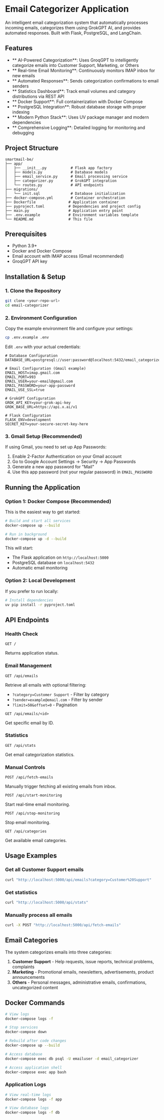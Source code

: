 # Email Categorizer Application

An intelligent email categorization system that automatically processes incoming emails, categorizes them using GrokGPT AI, and provides automated responses. Built with Flask, PostgreSQL, and LangChain.

## Features

- ** AI-Powered Categorization**: Uses GroqGPT to intelligently categorize emails into Customer Support, Marketing, or Others
- ** Real-time Email Monitoring**: Continuously monitors IMAP inbox for new emails
- ** Automated Responses**: Sends categorization confirmations to email senders
- ** Statistics Dashboard**: Track email volumes and category distributions via REST API
- ** Docker Support**: Full containerization with Docker Compose
- ** PostgreSQL Integration**: Robust database storage with proper indexing
- ** Modern Python Stack**: Uses UV package manager and modern dependencies
- ** Comprehensive Logging**: Detailed logging for monitoring and debugging

## Project Structure

```
smartmail-be/
├── app/
│   ├── __init__.py           # Flask app factory
│   ├── models.py             # Database models
│   ├── email_service.py      # Email processing service
│   ├── categorizer.py        # GrokGPT integration
│   └── routes.py             # API endpoints
├── migrations/
│   └── init.sql              # Database initialization
├── docker-compose.yml        # Container orchestration
├── Dockerfile               # Application container
├── pyproject.toml           # Dependencies and project config
├── main.py                  # Application entry point
├── .env.example             # Environment variables template
└── README.md                # This file
```

## Prerequisites

- Python 3.9+
- Docker and Docker Compose
- Email account with IMAP access (Gmail recommended)
- GroqGPT API key

## Installation & Setup

### 1. Clone the Repository

```bash
git clone <your-repo-url>
cd email-categorizer
```

### 2. Environment Configuration

Copy the example environment file and configure your settings:

```bash
cp .env.example .env
```

Edit `.env` with your actual credentials:

```env
# Database Configuration
DATABASE_URL=postgresql://user:password@localhost:5432/email_categorizer

# Email Configuration (Gmail example)
EMAIL_HOST=imap.gmail.com
EMAIL_PORT=993
EMAIL_USER=your-email@gmail.com
EMAIL_PASSWORD=your-app-password
EMAIL_USE_SSL=true

# GrokGPT Configuration
GROK_API_KEY=your-grok-api-key
GROK_BASE_URL=https://api.x.ai/v1

# Flask Configuration
FLASK_ENV=development
SECRET_KEY=your-secure-secret-key-here
```

### 3. Gmail Setup (Recommended)

If using Gmail, you need to set up App Passwords:

1. Enable 2-Factor Authentication on your Gmail account
2. Go to Google Account Settings → Security → App Passwords
3. Generate a new app password for "Mail"
4. Use this app password (not your regular password) in `EMAIL_PASSWORD`

## Running the Application

### Option 1: Docker Compose (Recommended)

This is the easiest way to get started:

```bash
# Build and start all services
docker-compose up --build

# Run in background
docker-compose up -d --build
```

This will start:

- The Flask application on `http://localhost:5000`
- PostgreSQL database on `localhost:5432`
- Automatic email monitoring

### Option 2: Local Development

If you prefer to run locally:

```bash
# Install dependencies
uv pip install -r pyproject.toml
```

## API Endpoints

### Health Check

```
GET /
```

Returns application status.

### Email Management

```
GET /api/emails
```

Retrieve all emails with optional filtering:

- `?category=Customer Support` - Filter by category
- `?sender=example@email.com` - Filter by sender
- `?limit=50&offset=0` - Pagination

```
GET /api/emails/<id>
```

Get specific email by ID.

### Statistics

```
GET /api/stats
```

Get email categorization statistics.

### Manual Controls

```
POST /api/fetch-emails
```

Manually trigger fetching all existing emails from inbox.

```
POST /api/start-monitoring
```

Start real-time email monitoring.

```
POST /api/stop-monitoring
```

Stop email monitoring.

```
GET /api/categories
```

Get available email categories.

## Usage Examples

### Get all Customer Support emails

```bash
curl "http://localhost:5000/api/emails?category=Customer%20Support"
```

### Get statistics

```bash
curl "http://localhost:5000/api/stats"
```

### Manually process all emails

```bash
curl -X POST "http://localhost:5000/api/fetch-emails"
```

## Email Categories

The system categorizes emails into three categories:

1. **Customer Support** - Help requests, issue reports, technical problems, complaints
2. **Marketing** - Promotional emails, newsletters, advertisements, product announcements
3. **Others** - Personal messages, administrative emails, confirmations, uncategorized content

## Docker Commands

```bash
# View logs
docker-compose logs -f

# Stop services
docker-compose down

# Rebuild after code changes
docker-compose up --build

# Access database
docker-compose exec db psql -U emailuser -d email_categorizer

# Access application shell
docker-compose exec app bash
```

### Application Logs

```bash
# View real-time logs
docker-compose logs -f app

# View database logs
docker-compose logs -f db
```
